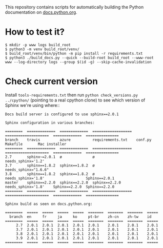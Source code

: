 This repository contains scripts for automatically building the Python
documentation on [docs.python.org](https://docs.python.org).

# How to test it?

    $ mkdir -p www logs build_root
    $ python3 -m venv build_root/venv/
    $ build_root/venv/bin/python -m pip install -r requirements.txt
    $ python3 ./build_docs.py --quick --build-root build_root --www-root www --log-directory logs --group $(id -g) --skip-cache-invalidation


# Check current version

Install `tools-requirements.txt` then run ``python check_versions.py
../cpython/`` (pointing to a real cpython clone) to see which version
of Sphinx we're using where::

    Docs build server is configured to use sphinx==2.0.1

    Sphinx configuration in various branches:

    ========  =============  =============  ==================  ====================  =============  ===============
    branch    travis         azure          requirements.txt    conf.py               Makefile       Mac installer
    ========  =============  =============  ==================  ====================  =============  ===============
    2.7       sphinx~=2.0.1  ø              ø                   needs_sphinx='1.2'
    3.7       sphinx==1.8.2  sphinx==1.8.2  ø                   needs_sphinx="1.6.6"
    3.8       sphinx==1.8.2  sphinx==1.8.2  ø                   needs_sphinx='1.8'                   Sphinx==2.0.1
    master    sphinx==2.2.0  sphinx==2.2.0  sphinx==2.2.0       needs_sphinx='1.8'    Sphinx==2.2.0  Sphinx==2.2.0
    ========  =============  =============  ==================  ====================  =============  ===============

    Sphinx build as seen on docs.python.org:

    ========  =====  =====  =====  =====  =======  =======  =======  =====
      branch  en     fr     ja     ko     pt-br    zh-cn    zh-tw    id
    ========  =====  =====  =====  =====  =======  =======  =======  =====
         2.7  2.0.1  2.0.1  2.0.1  2.0.1  2.0.1    2.0.1    2.0.1    2.0.1
         3.7  2.0.1  2.0.1  2.0.1  2.0.1  2.0.1    2.0.1    2.0.1    2.0.1
         3.8  2.0.1  2.0.1  2.0.1  2.0.1  2.0.1    2.0.1    2.0.1    2.0.1
         3.9  2.0.1  2.0.1  2.0.1  2.0.1  2.0.1    2.0.1    2.0.1    2.0.1
    ========  =====  =====  =====  =====  =======  =======  =======  =====
